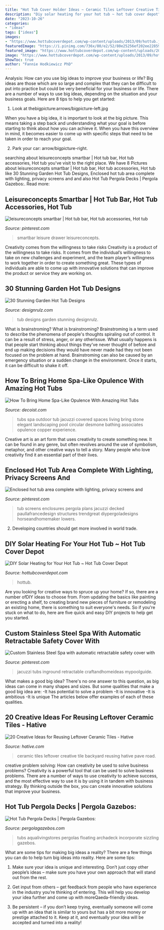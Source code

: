 ```yaml
---
title: "Hot Tub Cover Holder Ideas ~ Ceramic Tiles Leftover Creative Tile Backyard Reusing Hative Pave Road"
description: "Diy solar heating for your hot tub ~ hot tub cover depot"
date: "2023-10-26"
categories:
- "ideas"
tags: ["ideas"]
images:
- "https://www.hottubcoverdepot.com/wp-content/uploads/2013/09/hottub.jpg"
featuredImage: "https://i.pinimg.com/736x/80/e2/52/80e25256ef202ee22859142d289bc212.jpg"
featured_image: "https://www.hottubcoverdepot.com/wp-content/uploads/2013/09/hottub.jpg"
image: "https://www.hottubcoverdepot.com/wp-content/uploads/2013/09/hottub.jpg"
ShowToc: true
author: "Fannie Hodkiewicz PhD"
---
```



Analysis: How can you use big ideas to improve your business or life?
Big ideas are those which are so large and complex that they can be difficult to put into practice but could be very beneficial for your business or life. There are a number of ways to use big ideas, depending on the situation and your business goals. Here are 8 tips to help you get started:
1. Look at thebigpicture:arrows/bigpicture-left.jpg

When you have a big idea, it is important to look at the big picture. This means taking a step back and understanding what your goal is before starting to think about how you can achieve it. When you have this overview in mind, it becomes easier to come up with specific steps that need to be taken in order to reach your goal.

2. Park your car: arrow/bigpicture-right.

	

		
searching about leisureconcepts smartbar | Hot tub bar, Hot tub accessories, Hot tub you've visit to the right place. We have 8 Pictures about leisureconcepts smartbar | Hot tub bar, Hot tub accessories, Hot tub like 30 Stunning Garden Hot Tub Designs, Enclosed hot tub area complete with lighting, privacy screens and and also Hot Tub Pergola Decks | Pergola Gazebos:. Read more:
		
    
## Leisureconcepts Smartbar | Hot Tub Bar, Hot Tub Accessories, Hot Tub

<img loading=lazy src="https://i.pinimg.com/736x/80/e2/52/80e25256ef202ee22859142d289bc212.jpg" onerror="this.onerror=null;this.src='https://tse4.mm.bing.net/th?id=OIP.d_0EaK9ccRr7rEmj8mQArQHaLL&amp;pid=15.1';" alt="leisureconcepts smartbar | Hot tub bar, Hot tub accessories, Hot tub">

_Source: pinterest.com_

>smartbar leisure drawer leisureconcepts. 

	

Creativity comes from the willingness to take risks
Creativity is a product of the willingness to take risks. It comes from the individual’s willingness to take on new challenges and experiment, and the team player’s willingness to work together in order to create something great. These types of individuals are able to come up with innovative solutions that can improve the product or service they are working on.

    
## 30 Stunning Garden Hot Tub Designs

<img loading=lazy src="http://cdn.designrulz.com/wp-content/uploads/2017/04/hot-tub-designs-designrulz-28.jpg" onerror="this.onerror=null;this.src='https://tse3.mm.bing.net/th?id=OIP.3C09ppT6gpr_YpanMxBJsgHaE7&amp;pid=15.1';" alt="30 Stunning Garden Hot Tub Designs">

_Source: designrulz.com_

>tub designs garden stunning designrulz. 

	

What is brainstroming?
What is brainstroming? Brainstroming is a term used to describe the phenomena of people's thoughts spiraling out of control. It can be a result of stress, anger, or any otherIssue. What usually happens is that people start thinking about things they've never thought of before and end up making decisions they would have never made had they not been focused on the problem at hand. Brainstroming can also be caused by an emergency situation or a sudden change in the environment. Once it starts, it can be difficult to shake it off.

    
## How To Bring Home Spa-Like Opulence With Amazing Hot Tubs

<img loading=lazy src="http://cdn.decoist.com/wp-content/uploads/2014/05/Elegant-and-simple-way-to-bring-home-the-hot-tub.jpg" onerror="this.onerror=null;this.src='https://tse1.mm.bing.net/th?id=OIP.035iFrMi_B2mUiJElWBShgHaFO&amp;pid=15.1';" alt="How To Bring Home Spa-Like Opulence With Amazing Hot Tubs">

_Source: decoist.com_

>tubs spa outdoor tub jacuzzi covered spaces living bring stone elegant landscaping pool circular desmone bathing associates opulence copper experience. 

	

Creative art is an art form that uses creativity to create something new. It can be found in any genre, but often revolves around the use of symbolism, metaphor, and other creative ways to tell a story. Many people who love creativity find it an essential part of their lives.

    
## Enclosed Hot Tub Area Complete With Lighting, Privacy Screens And

<img loading=lazy src="https://i.pinimg.com/736x/3f/57/d3/3f57d34caa1e20e8de6d0afa70bbce6d.jpg" onerror="this.onerror=null;this.src='https://tse2.mm.bing.net/th?id=OIP.t86hnqQBXofy1U-4Gy8JugHaE6&amp;pid=15.1';" alt="Enclosed hot tub area complete with lighting, privacy screens and">

_Source: pinterest.com_

>tub screens enclosures pergola plans jacuzzi decked paullafrancedesign structures trendgreat diypergoladesigns horseandhomemaker lowers. 

	

2. Developing countries should get more involved in world trade.

    
## DIY Solar Heating For Your Hot Tub ~ Hot Tub Cover Depot

<img loading=lazy src="https://www.hottubcoverdepot.com/wp-content/uploads/2013/09/hottub.jpg" onerror="this.onerror=null;this.src='https://tse1.mm.bing.net/th?id=OIP.tvtHKn-Hdb4XQyvUviFbmAHaJ3&amp;pid=15.1';" alt="DIY Solar Heating for Your Hot Tub ~ Hot Tub Cover Depot">

_Source: hottubcoverdepot.com_

>hottub. 

	

Are you looking for creative ways to spruce up your home? If so, there are a number ofDIY ideas to choose from. From updating the basics like painting or erecting a shelf, to creating brand new pieces of furniture or remodeling an existing home, there is something to suit everyone's needs. So if you're stuck on what to do, here are five quick and easy DIY projects to help get you started.

    
## Custom Stainless Steel Spa With Automatic Retractable Safety Cover With

<img loading=lazy src="https://i.pinimg.com/736x/9a/06/e7/9a06e7381fa3589b0e5400fe462cd4be.jpg" onerror="this.onerror=null;this.src='https://tse3.mm.bing.net/th?id=OIP.KqzbQlBZk_TbmMOyXJKHlAHaF7&amp;pid=15.1';" alt="Custom Stainless Steel Spa with automatic retractable safety cover with">

_Source: pinterest.com_

>jacuzzi tubs inground retractable craftandhomeideas mypoolguide. 

	

What makes a good big idea?
There's no one answer to this question, as big ideas can come in many shapes and sizes. But some qualities that make a good big idea are: 
-It has potential to solve a problem
-It is innovative
-It is ambitious
-It is unique 
The articles below offer examples of each of these qualities.

    
## 20 Creative Ideas For Reusing Leftover Ceramic Tiles - Hative

<img loading=lazy src="https://hative.com/wp-content/uploads/2015/05/ceramic-tile-ideas/13-ceramic-tile-ideas.jpg" onerror="this.onerror=null;this.src='https://tse4.mm.bing.net/th?id=OIP.TjStY31gKHJ3rxA9ZHUn0wHaJ4&amp;pid=15.1';" alt="20 Creative Ideas for Reusing Leftover Ceramic Tiles - Hative">

_Source: hative.com_

>ceramic tiles leftover creative tile backyard reusing hative pave road. 

	

creative problem solving: How can creativity be used to solve business problems?
Creativity is a powerful tool that can be used to solve business problems. There are a number of ways to use creativity to achieve success, and the most effective way to use it is by using it in tandem with business strategy. By thinking outside the box, you can create innovative solutions that improve your business.

    
## Hot Tub Pergola Decks | Pergola Gazebos:

<img loading=lazy src="https://www.pergolagazebos.com/wp-content/uploads/2016/11/Hot-Tub-Pergola-Decks-5-768x414.jpg" onerror="this.onerror=null;this.src='https://tse2.mm.bing.net/th?id=OIP.qzgpw7IBxRye-fFeciwCXAHaD_&amp;pid=15.1';" alt="Hot Tub Pergola Decks | Pergola Gazebos:">

_Source: pergolagazebos.com_

>tubs aqualivingstores pergolas floating archadeck incorporate sizzling gazebos. 

	

What are some tips for making big ideas a reality?
There are a few things you can do to help turn big ideas into reality. Here are some tips:
1. Make sure your idea is unique and interesting. Don’t just copy other people’s ideas – make sure you have your own approach that will stand out from the rest.

2. Get input from others – get feedback from people who have experience in the industry you’re thinking of entering. This will help you develop your idea further and come up with moreQaeda-friendly ideas.

3. Be persistent – if you don’t keep trying, eventually someone will come up with an idea that is similar to yours but has a bit more money or prestige attached to it. Keep at it, and eventually your idea will be accepted and turned into a reality!

